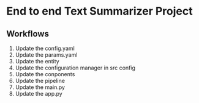 # End to end Text Summarizer Project

## Workflows
1. Update the config.yaml
2. Update the params.yaml
3. Update the entity
4. Update the configuration manager in src config
5. Update the conponents
6. Update the pipeline
7. Update the main.py
8. Update the app.py
